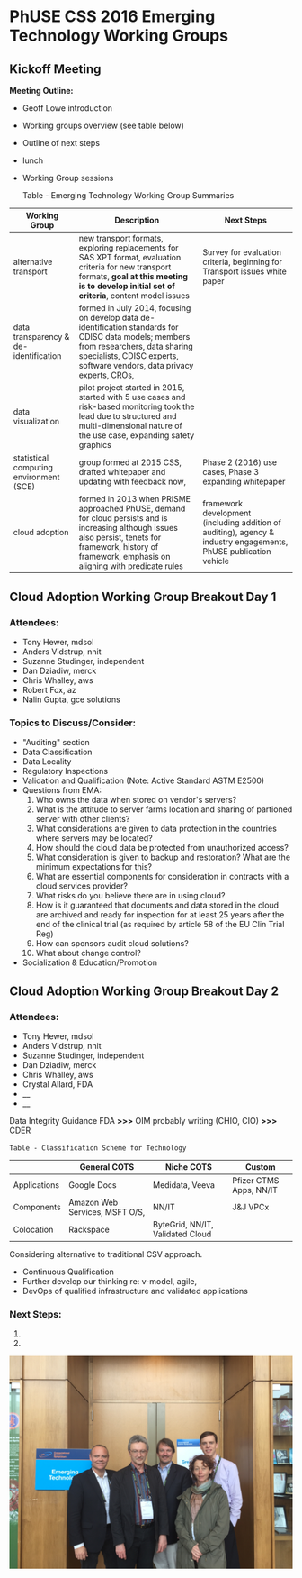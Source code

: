 # PhUSE CSS 2016 Emerging Technology Working Groups
## Kickoff Meeting
**Meeting Outline:**
- Geoff Lowe introduction
- Working groups overview (see table below)
- Outline of next steps
- lunch
- Working Group sessions


    Table - Emerging Technology Working Group Summaries

| Working Group | Description | Next Steps |
|---------------|-------------|------------|
|  alternative transport  |  new transport formats, exploring replacements for SAS XPT format, evaluation criteria for new transport formats, **goal at this meeting is to develop initial set of criteria**, content model issues  | Survey for evaluation criteria, beginning for Transport issues white paper  |
| data transparency & de-identification |formed in July 2014, focusing on develop data de-identification standards for CDISC data models; members from researchers, data sharing specialists, CDISC experts, software vendors, data privacy experts, CROs, | |
| data visualization |pilot project started in 2015, started with 5 use cases and risk-based monitoring took the lead due to structured and multi-dimensional nature of the use case, expanding safety graphics | |
| statistical computing environment (SCE) | group formed at 2015 CSS, drafted whitepaper and updating with feedback now,  | Phase 2 (2016) use cases, Phase 3 expanding whitepaper |
| cloud adoption | formed in 2013 when PRISME approached PhUSE, demand for cloud persists and is increasing although issues also persist, tenets for framework, history of framework, emphasis on aligning with predicate rules | framework development (including addition of auditing), agency & industry engagements, PhUSE publication vehicle |

## Cloud Adoption Working Group Breakout Day 1

### Attendees:
* Tony Hewer, mdsol
* Anders Vidstrup, nnit
* Suzanne Studinger, independent
* Dan Dziadiw, merck
* Chris Whalley, aws
* Robert Fox, az
* Nalin Gupta, gce solutions

### Topics to Discuss/Consider:
* "Auditing" section
* Data Classification
* Data Locality
* Regulatory Inspections
* Validation and Qualification (Note: Active Standard ASTM E2500)
* Questions from EMA:
  1. Who owns the data when stored on vendor's servers?
  1. What is the attitude to server farms location and sharing of partioned server with other clients?
  1. What considerations are given to data protection in the countries where servers may be located?
  1. How should the cloud data be protected from unauthorized access?
  1. What consideration is given to backup and restoration? What are the minimum expectations for this?
  1. What are essential components for consideration in contracts with a cloud services provider?
  1. What risks do you believe there are in using cloud?
  1. How is it guaranteed that documents and data stored in the cloud are archived and ready for inspection for at least 25 years after the end of the clinical trial (as required by article 58 of the EU Clin Trial Reg)
  1. How can sponsors audit cloud solutions?
  1. What about change control?
* Socialization & Education/Promotion

## Cloud Adoption Working Group Breakout Day 2
### Attendees:
* Tony Hewer, mdsol
* Anders Vidstrup, nnit
* Suzanne Studinger, independent
* Dan Dziadiw, merck
* Chris Whalley, aws
* Crystal Allard, FDA
* __
* __


Data Integrity Guidance
FDA **>>>** OIM probably writing (CHIO, CIO) **>>>** CDER

    Table - Classification Scheme for Technology

|          | General COTS   | Niche COTS | Custom |
|----------|----------|----------|----------|  
|  Applications  |  Google Docs   | Medidata, Veeva  |  Pfizer CTMS Apps, NN/IT       |
|  Components  |  Amazon Web Services, MSFT O/S,  | NN/IT    |   J&J VPCx       |
|  Colocation  |  Rackspace  | ByteGrid, NN/IT, Validated Cloud   |          |

Considering alternative to traditional CSV approach.
* Continuous Qualification
* Further develop our thinking re: v-model, agile, 
* DevOps of qualified infrastructure and validated applications


### Next Steps:
1. 
1. 

![](https://github.com/chriswhal/project1/blob/master/image.jpeg)
